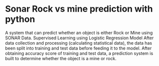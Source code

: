 # Sonar Rock vs mine prediction with python
A system that can predict whether an object is either Rock or Mine using SONAR Data. 
Supervised Learning using Logistic Regression Model 
After data collection and processing (calculating statistical data), the data has been split into training and test data before feeding it to the model.
After obtaining accuracy score of training and test data, a prediction system is built to determine whether the object is a mine or rock.
